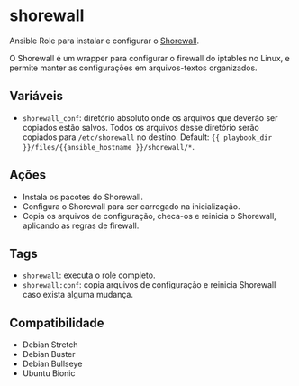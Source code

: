 # shorewall

Ansible Role para instalar e configurar o
[Shorewall](http://www.shorewall.net/).

O Shorewall é um wrapper para configurar o firewall do iptables no Linux, e
permite manter as configurações em arquivos-textos organizados.

## Variáveis

- `shorewall_conf`: diretório absoluto onde os arquivos que deverão ser copiados
  estão salvos. Todos os arquivos desse diretório serão copiados para
  `/etc/shorewall` no destino. Default: `{{ playbook_dir
  }}/files/{{ansible_hostname }}/shorewall/*`.

## Ações

- Instala os pacotes do Shorewall.
- Configura o Shorewall para ser carregado na inicialização.
- Copia os arquivos de configuração, checa-os e reinicia o Shorewall, aplicando
  as regras de firewall.

## Tags

- `shorewall`: executa o role completo.
- `shorewall:conf`: copia arquivos de configuração e reinicia Shorewall caso
  exista alguma mudança.

## Compatibilidade

- Debian Stretch
- Debian Buster
- Debian Bullseye
- Ubuntu Bionic
